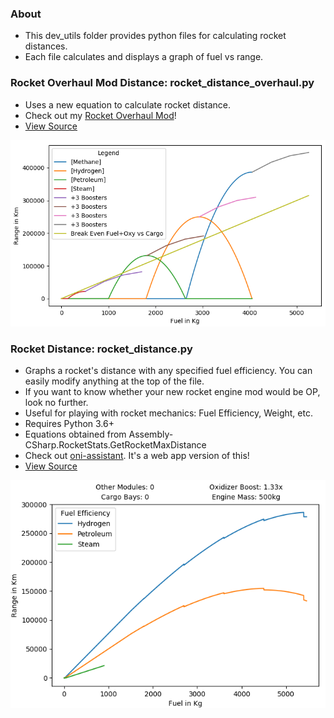 ### About
* This dev_utils folder provides python files for calculating rocket distances.
* Each file calculates and displays a graph of fuel vs range.

### Rocket Overhaul Mod Distance: rocket_distance_overhaul.py
* Uses a new equation to calculate rocket distance.
* Check out my [Rocket Overhaul Mod](/Mods/RocketOverhaul.md)!
* [View Source](/dev_utils/rocket_distance_overhaul.py)

![new rocket efficiency graph](/images/new_equation.png "Just kidding about the rocket with your mom on it. The rocket was never built due to budget concerns.")

### Rocket Distance: rocket_distance.py
* Graphs a rocket's distance with any specified fuel efficiency. You can easily modify anything at the top of the file. 
* If you want to know whether your new rocket engine mod would be OP, look no further.
* Useful for playing with rocket mechanics: Fuel Efficiency, Weight, etc.
* Requires Python 3.6+
* Equations obtained from Assembly-CSharp.RocketStats.GetRocketMaxDistance 
* Check out [oni-assistant](https://oni-assistant.com/). It's a web app version of this!
* [View Source](/dev_utils/rocket_distance.py)

![rocket efficiency graph](/images/rocket_distance.png "The green line is the rocket with your mom on it.")
